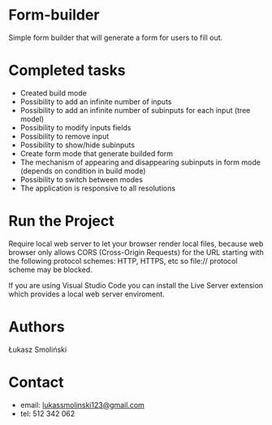 # Form-builder
 Simple form builder that will generate a form for users to fill out.
 
 # Completed tasks
 * Created build mode
 * Possibility to add an infinite number of inputs
 * Possibility to add an infinite number of subinputs for each input (tree model)
 * Possibility to modify inputs fields
 * Possibility to remove input
 * Possibility to show/hide subinputs
 * Create form mode that generate builded form
 * The mechanism of appearing and disappearing subinputs in form mode (depends on condition in build mode)
 * Possibility to switch between modes
 * The application is responsive to all resolutions
 
 # Run the Project
 
 Require local web server to let your browser render local files, because web browser only allows CORS (Cross-Origin Requests) for the URL starting with the following  protocol schemes: HTTP, HTTPS, etc so file:// protocol scheme may be blocked.

 If you are using Visual Studio Code you can install the Live Server extension which provides a local web server enviroment.
 
 # Authors
 Łukasz Smoliński
 
 # Contact
 * email: lukassmolinski123@gmail.com
 * tel: 512 342 062
 
